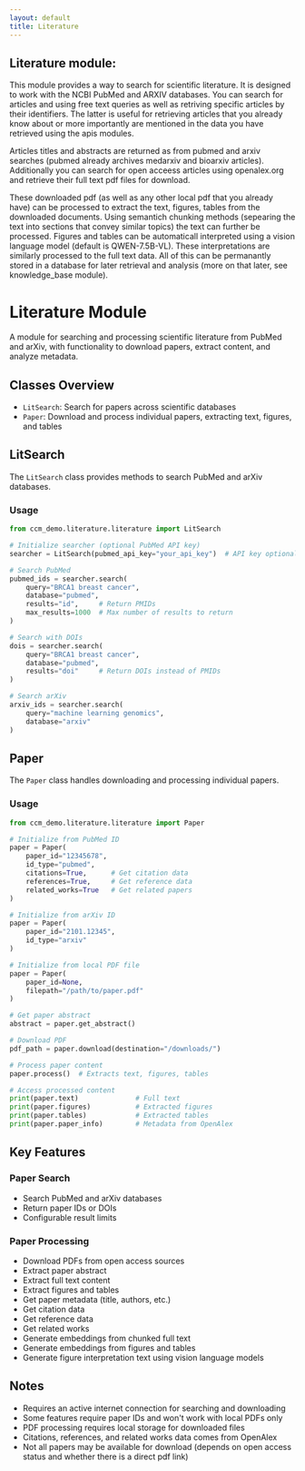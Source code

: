 ```yaml
---
layout: default
title: Literature
---
```


## Literature module:

This module provides a way to search for scientific literature. It is designed to work with the NCBI PubMed and ARXIV databases.
You can search for articles and using free text queries as well as retriving specific articles by their identifiers. The latter is 
useful for retrieving articles that you already know about or more importantly are mentioned in the data you have retrieved using the 
apis modules. 

Articles titles and abstracts are returned as from pubmed and arxiv searches (pubmed already archives medarxiv and bioarxiv articles).
Additionally you can search for open acceess articles using openalex.org and retrieve their full text pdf files for download. 

These downloaded pdf (as well as any other local pdf that you already have) can be processed to extract the text, figures, tables from the 
downloaded documents. Using semantich chunking methods (sepearing the text into sections that convey similar topics) the text can further be
processed. Figures and tables can be automaticall interpreted using a vision language model (default is QWEN-7.5B-VL). These interpretations 
are similarly processed to the full text data. All of this can be permanantly stored in a database for later retrieval and analysis 
(more on that later, see knowledge_base module). 


# Literature Module

A module for searching and processing scientific literature from PubMed and arXiv, with functionality to download papers, extract content, and analyze metadata.

## Classes Overview

- `LitSearch`: Search for papers across scientific databases
- `Paper`: Download and process individual papers, extracting text, figures, and tables

## LitSearch

The `LitSearch` class provides methods to search PubMed and arXiv databases.

### Usage

```python
from ccm_demo.literature.literature import LitSearch

# Initialize searcher (optional PubMed API key)
searcher = LitSearch(pubmed_api_key="your_api_key")  # API key optional

# Search PubMed
pubmed_ids = searcher.search(
    query="BRCA1 breast cancer",
    database="pubmed",
    results="id",     # Return PMIDs
    max_results=1000  # Max number of results to return
)

# Search with DOIs
dois = searcher.search(
    query="BRCA1 breast cancer", 
    database="pubmed",
    results="doi"     # Return DOIs instead of PMIDs
)

# Search arXiv
arxiv_ids = searcher.search(
    query="machine learning genomics",
    database="arxiv"
)
```

## Paper

The `Paper` class handles downloading and processing individual papers.

### Usage

```python
from ccm_demo.literature.literature import Paper

# Initialize from PubMed ID
paper = Paper(
    paper_id="12345678",
    id_type="pubmed",
    citations=True,      # Get citation data
    references=True,     # Get reference data
    related_works=True   # Get related papers
)

# Initialize from arXiv ID 
paper = Paper(
    paper_id="2101.12345",
    id_type="arxiv"
)

# Initialize from local PDF file
paper = Paper(
    paper_id=None,
    filepath="/path/to/paper.pdf"
)

# Get paper abstract
abstract = paper.get_abstract()

# Download PDF
pdf_path = paper.download(destination="/downloads/")

# Process paper content
paper.process()  # Extracts text, figures, tables

# Access processed content
print(paper.text)              # Full text
print(paper.figures)           # Extracted figures
print(paper.tables)            # Extracted tables
print(paper.paper_info)        # Metadata from OpenAlex
```

## Key Features

### Paper Search
- Search PubMed and arXiv databases
- Return paper IDs or DOIs
- Configurable result limits

### Paper Processing
- Download PDFs from open access sources
- Extract paper abstract
- Extract full text content
- Extract figures and tables
- Get paper metadata (title, authors, etc.)
- Get citation data
- Get reference data
- Get related works
- Generate embeddings from chunked full text
- Generate embeddings from figures and tables
- Generate figure interpretation text using vision language models

## Notes

- Requires an active internet connection for searching and downloading
- Some features require paper IDs and won't work with local PDFs only
- PDF processing requires local storage for downloaded files
- Citations, references, and related works data comes from OpenAlex
- Not all papers may be available for download (depends on open access status and whether there is a direct pdf link)
